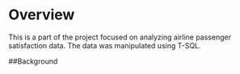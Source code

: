 # Overview
This is a part of the project focused on analyzing airline passenger satisfaction data. The data was manipulated using T-SQL.

##Background
